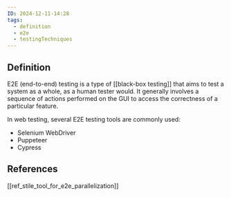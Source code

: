 ```yaml
---
ID: 2024-12-11-14:28
tags:
  - definition
  - e2e
  - testingTechniques
---
```

## Definition

E2E (end-to-end) testing is a type of [[black-box testing]] that aims to test a system as a whole, as a human tester would. It generally involves a sequence of actions performed on the GUI to access the correctness of a particular feature.

In web testing, several E2E testing tools are commonly used:
- Selenium WebDriver
- Puppeteer
- Cypress

## References
[[ref_stile_tool_for_e2e_parallelization]]